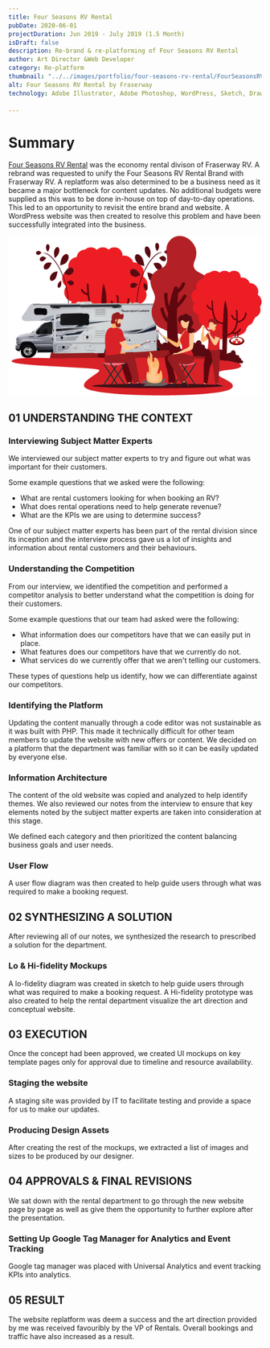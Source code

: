 ```yaml
---
title: Four Seasons RV Rental
pubDate: 2020-06-01
projectDuration: Jun 2019 - July 2019 (1.5 Month)
isDraft: false
description: Re-brand & re-platforming of Four Seasons RV Rental
author: Art Director &Web Developer
category: Re-platform
thumbnail: "../../images/portfolio/four-seasons-rv-rental/FourSeasonsRVRentals.png"
alt: Four Seasons RV Rental by Fraserway
technology: Adobe Illustrator, Adobe Photoshop, WordPress, Sketch, DrawIO, Google Tag Manager, 

---
```

 # Summary
[Four Seasons RV Rental](https://fourseasonsrvrentals.ca/) was the economy rental divison of Fraserway RV. A rebrand was requested to unify the Four Seasons RV Rental Brand with Fraserway RV. A replatform was also determined to be a business need as it became a major bottleneck for content updates. No additional budgets were supplied as this was to be done in-house on top of day-to-day operations. This led to an opportunity to revisit the entire brand and website. A WordPress website was then created to resolve this problem and have been successfully integrated into the business. 


![Four Seasons RV Rental](../../images/portfolio/four-seasons-rv-rental/FourSeasonsRVRentals-Hero.webp)


## 01 UNDERSTANDING THE CONTEXT

### Interviewing Subject Matter Experts
We interviewed our subject matter experts to try and figure out what was important for their customers.

Some example questions that we asked were the following:
- What are rental customers looking for when booking an RV?
- What does rental operations need to help generate revenue?
- What are the KPIs we are using to determine success?

One of our subject matter experts has been part of the rental division since its inception and the interview process gave us a lot of insights and information about rental customers and their behaviours. 

### Understanding the Competition
From our interview, we identified the competition and performed a competitor analysis to better understand what the competition is doing for their customers. 

Some example questions that our team had asked were the following:
- What information does our competitors have that we can easily put in place. 
- What features does our competitors have that we currently do not.
- What services do we currently offer that we aren't telling our customers.

These types of questions help us identify, how we can differentiate against our competitors.

### Identifying the Platform
Updating the content manually through a code editor was not sustainable as it was built with PHP. This made it technically difficult for other team members to update the website with new offers or content. We decided on a platform that the department was familiar with so it can be easily updated by everyone else.

### Information Architecture
The content of the old website was copied and analyzed to help identify themes. We also reviewed our notes from the interview to ensure that key elements noted by the subject matter experts are taken into consideration at this stage.

We defined each category and then prioritized the content balancing business goals and user needs. 

### User Flow
A user flow diagram was then created to help guide users through what was required to make a booking request.

## 02 SYNTHESIZING A SOLUTION
After reviewing all of our notes, we synthesized the research to prescribed a solution for the department.

### Lo & Hi-fidelity Mockups
A lo-fidelity diagram was created in sketch to help guide users through what was required to make a booking request. A Hi-fidelity prototype was also created to help the rental department visualize the art direction and conceptual website.

## 03 EXECUTION
Once the concept had been approved, we created UI mockups on key template pages only for approval due to timeline and resource availability.

### Staging the website
A staging site was provided by IT to facilitate testing and provide a space for us to make our updates.

### Producing Design Assets
After creating the rest of the mockups, we extracted a list of images and sizes to be produced by our designer.

## 04 APPROVALS & FINAL REVISIONS 
We sat down with the rental department to go through the new website page by page as well as give them the opportunity to further explore after the presentation. 

### Setting Up Google Tag Manager for Analytics and Event Tracking
Google tag manager was placed with Universal Analytics and event tracking KPIs into analytics. 

## 05 RESULT
The website replatform was deem a success and the art direction provided by me was received favouribly by the VP of Rentals. Overall bookings and traffic have also increased as a result.
